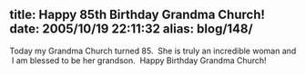 title: Happy 85th Birthday Grandma Church!
date: 2005/10/19 22:11:32
alias: blog/148/
---
Today my Grandma Church turned 85.  She is truly an incredible woman and  I am blessed to be her grandson.  Happy Birthday Grandma Church!